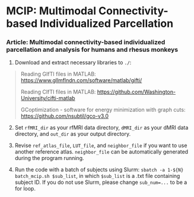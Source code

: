 # MCIP: Multimodal Connectivity-based Individualized Parcellation
### Article: Multimodal connectivity-based individualized parcellation and analysis for humans and rhesus monkeys

1. Download and extract necessary libraries to `./`:

> Reading GIfTI files in MATLAB: https://www.gllmflndn.com/software/matlab/gifti/
>
> Reading CIfTI files in MATLAB: https://github.com/Washington-University/cifti-matlab
>
> GCoptimization - software for energy minimization with graph cuts: https://github.com/nsubtil/gco-v3.0

2. Set `rfMRI_dir` as your rfMRI data directory, `dMRI_dir` as your dMRI data directory, and `out_dir` as your output directory.

3. Revise `ref_atlas_file`, `LUT_file`, and `neighbor_file` if you want to use another reference atlas. `neighbor_file` can be automatically generated during the program running.

4. Run the code with a batch of subjects using Slurm: `sbatch -a 1-${N} batch_mcip.sh $sub_list`, in which `$sub_list` is a .txt file containing subject ID.
If you do not use Slurm, please change `sub_num=...` to be a for loop.
